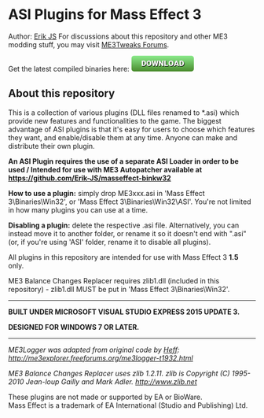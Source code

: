 # ASI Plugins for Mass Effect 3

Author: [Erik JS](https://github.com/Erik-JS)
For discussions about this repository and other ME3 modding stuff, you may visit [ME3Tweaks Forums](https://me3tweaks.com/forums/).

Get the latest compiled binaries here:
[![Dropbox](./button_download.png)](https://www.dropbox.com/sh/nkcxw14b9dtzpdg/AAAD1Z57FXHuU-DYQd76NwX_a?dl=0)

## About this repository

This is a collection of various plugins (DLL files renamed to *.asi) which provide new features and functionalities to the game. The biggest advantage of ASI plugins is that it's easy for users to choose which features they want, and enable/disable them at any time. Anyone can make and distribute their own plugin.

**An ASI Plugin requires the use of a separate ASI Loader in order to be used / Intended for use with ME3 Autopatcher available at https://github.com/Erik-JS/masseffect-binkw32**

**How to use a plugin:** simply drop ME3xxx.asi in 'Mass Effect 3\Binaries\Win32', or 'Mass Effect 3\Binaries\Win32\ASI'. You're not limited in how many plugins you can use at a time.

**Disabling a plugin:** delete the respective .asi file. Alternatively, you can instead move it to another folder, or rename it so it doesn't end with ".asi" (or, if you're using 'ASI' folder, rename it to disable all plugins).

All plugins in this repository are intended for use with Mass Effect 3 **1.5** only.

ME3 Balance Changes Replacer requires zlib1.dll (included in this repository) - zlib1.dll MUST be put in 'Mass Effect 3\Binaries\Win32'.

-----------------------------------------------------------

**BUILT UNDER MICROSOFT VISUAL STUDIO EXPRESS 2015 UPDATE 3.**

**DESIGNED FOR WINDOWS 7 OR LATER.**

-----------------------------------------------------------

*ME3Logger was adapted from original code by [Heff](https://github.com/HeffU): http://me3explorer.freeforums.org/me3logger-t1932.html*

*ME3 Balance Changes Replacer uses zlib 1.2.11. zlib is Copyright (C) 1995-2010 Jean-loup Gailly and Mark Adler. http://www.zlib.net*

These plugins are not made or supported by EA or BioWare.<br />
Mass Effect is a trademark of EA International (Studio and Publishing) Ltd.